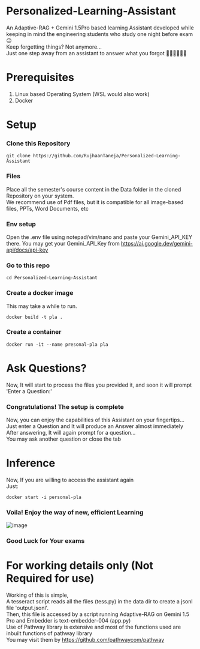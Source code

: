 # Personalized-Learning-Assistant
An Adaptive-RAG + Gemini 1.5Pro based learning Assistant developed while keeping in mind the engineering students who study one night before exam 😉  
Keep forgetting things? Not anymore...  
Just one step away from an assistant to answer what you forgot 🏃‍➡️🏃‍➡️🏃‍➡️  
# Prerequisites
1. Linux based Operating System (WSL would also work)
2. Docker
# Setup
### Clone this Repository  
``` linux/wsl
git clone https://github.com/RujhaanTaneja/Personalized-Learning-Assistant
```
### Files
Place all the semester's course content in the Data folder in the cloned Repository on your system.  
We recommend use of Pdf files, but it is compatible for all image-based files, PPTs, Word Documents, etc
### Env setup
Open the .env file using notepad/vim/nano and paste your Gemini_API_KEY there.
You may get your Gemini_API_Key from https://ai.google.dev/gemini-api/docs/api-key
### Go to this repo
``` linux/wsl
cd Personalized-Learning-Assistant
```

### Create a docker image
This may take a while to run. 
``` linux/wsl
docker build -t pla .
```
### Create a container
``` linux/wsl
docker run -it --name presonal-pla pla
```
# Ask Questions?  
Now, It will start to process the files you provided it, and soon it will prompt 'Enter a Question:'
### Congratulations! The setup is complete
Now, you can enjoy the capabilities of this Assistant on your fingertips...  
Just enter a Question and It will produce an Answer almost immediately  
After answering, It will again prompt for a question...  
You may ask another question or close the tab
# Inference 
Now, If you are willing to access the assistant again  
Just:
``` linux/WSL
docker start -i personal-pla
```
### Voila! Enjoy the way of new, efficient Learning
![image](https://github.com/user-attachments/assets/0d7fdb0d-48b7-4d49-89e1-24d7bdcacbb7)

### Good Luck for Your exams


# For working details only (Not Required for use)
Working of this is simple,   
A tesseract script reads all the files (tess.py) in the data dir to create a jsonl file 'output.jsonl'.  
Then, this file is accessed by a script running Adaptive-RAG on Gemini 1.5 Pro and Embedder is text-embedder-004 (app.py)  
Use of Pathway library is extensive and most of the functions used are inbuilt functions of pathway library  
You may visit them by https://github.com/pathwaycom/pathway  

